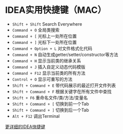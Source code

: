 # IDEA实用快捷键（MAC）

- `Shift + Shift` Search Everywhere
- `Command + O` 全局类搜索
- `Command + [` 光标上一处所在位置
- `Command + ]` 光标下一处所在位置
- `Command + Option + L` 对文件格式化代码
- `Command + N` 自动生成getter/setter/constructor等方法
- `Command + H` 显示当前类的继承关系
- `Command + J` 插入自定义动态代码模版
- `Command + F12` 显示当前类的所有方法
- `Control + O` 显示可重写的方法
- `Shift + Command + E` 带代码展示的最近打开文件列表
- `Shift + Command + F` 根据关键字在所有文件中查找
- `Shift + F6` 重命名文件/类/方法/变量名
- `Shift + Command + [` 切换到前一个Tab
- `Shift + Command + ]` 切换到后一个Tab
- `Alt + F12` 调出Terminal

[更详细的IDEA快捷键](https://github.com/judasn/IntelliJ-IDEA-Tutorial/blob/master/keymap-mac-introduce.md)
